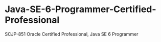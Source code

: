 # Java-SE-6-Programmer-Certified-Professional
SCJP-851 Oracle Certified Professional, Java SE 6 Programmer
